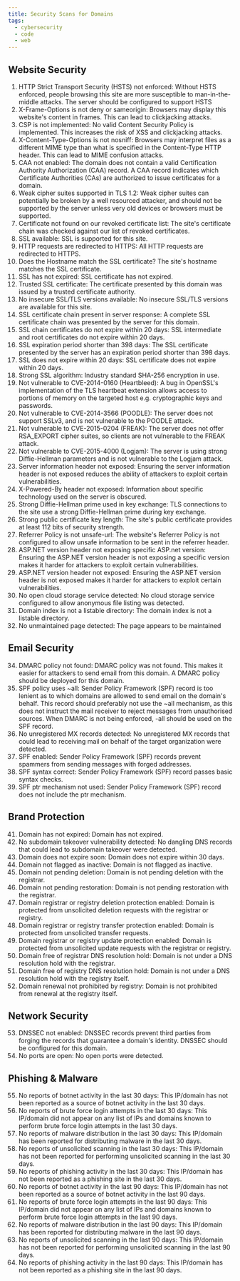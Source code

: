 ```yaml
---
title: Security Scans for Domains
tags:
  - cybersecurity
  - code
  - web
---
```

## Website Security
1. HTTP Strict Transport Security (HSTS) not enforced: Without HSTS enforced, people browsing this site are more susceptible to man-in-the-middle attacks. The server should be configured to support HSTS
2. X-Frame-Options is not deny or sameorigin: Browsers may display this website's content in frames. This can lead to clickjacking attacks.
3. CSP is not implemented: No valid Content Security Policy is implemented. This increases the risk of XSS and clickjacking attacks.
4. X-Content-Type-Options is not nosniff: Browsers may interpret files as a different MIME type than what is specified in the Content-Type HTTP header. This can lead to MIME confusion attacks.
5. CAA not enabled: The domain does not contain a valid Certification Authority Authorization (CAA) record. A CAA record indicates which Certificate Authorities (CAs) are authorized to issue certificates for a domain.
6. Weak cipher suites supported in TLS 1.2: Weak cipher suites can potentially be broken by a well resourced attacker, and should not be supported by the server unless very old devices or browsers must be supported.
7. Certificate not found on our revoked certificate list: The site's certificate chain was checked against our list of revoked certificates.
8. SSL available: SSL is supported for this site.
9. HTTP requests are redirected to HTTPS: All HTTP requests are redirected to HTTPS.
10. Does the Hostname match the SSL certificate? The site's hostname matches the SSL certificate.
11. SSL has not expired: SSL certificate has not expired.
12. Trusted SSL certificate: The certificate presented by this domain was issued by a trusted certificate authority.
13. No insecure SSL/TLS versions available: No insecure SSL/TLS versions are available for this site.
14. SSL certificate chain present in server response: A complete SSL certificate chain was presented by the server for this domain.
15. SSL chain certificates do not expire within 20 days: SSL intermediate and root certificates do not expire within 20 days.
16. SSL expiration period shorter than 398 days: The SSL certificate presented by the server has an expiration period shorter than 398 days.
17. SSL does not expire within 20 days: SSL certificate does not expire within 20 days.
18. Strong SSL algorithm: Industry standard SHA-256 encryption in use.
19. Not vulnerable to CVE-2014-0160 (Heartbleed): A bug in OpenSSL's implementation of the TLS heartbeat extension allows access to portions of memory on the targeted host e.g. cryptographic keys and passwords.
20. Not vulnerable to CVE-2014-3566 (POODLE): The server does not support SSLv3, and is not vulnerable to the POODLE attack.
21. Not vulnerable to CVE-2015-0204 (FREAK): The server does not offer RSA_EXPORT cipher suites, so clients are not vulnerable to the FREAK attack.
22. Not vulnerable to CVE-2015-4000 (Logjam): The server is using strong Diffie-Hellman parameters and is not vulnerable to the Logjam attack.
23. Server information header not exposed: Ensuring the server information header is not exposed reduces the ability of attackers to exploit certain vulnerabilities.
24. X-Powered-By header not exposed: Information about specific technology used on the server is obscured.
25. Strong Diffie-Hellman prime used in key exchange: TLS connections to the site use a strong Diffie-Hellman prime during key exchange.
26. Strong public certificate key length: The site's public certificate provides at least 112 bits of security strength.
27. Referrer Policy is not unsafe-url: The website's Referrer Policy is not configured to allow unsafe information to be sent in the referrer header.
28. ASP.NET version header not exposing specific ASP.net version: Ensuring the ASP.NET version header is not exposing a specific version makes it harder for attackers to exploit certain vulnerabilities.
29. ASP.NET version header not exposed: Ensuring the ASP.NET version header is not exposed makes it harder for attackers to exploit certain vulnerabilities.
30. No open cloud storage service detected: No cloud storage service configured to allow anonymous file listing was detected.
31. Domain index is not a listable directory: The domain index is not a listable directory.
32. No unmaintained page detected: The page appears to be maintained

## Email Security
34. DMARC policy not found: DMARC policy was not found. This makes it easier for attackers to send email from this domain. A DMARC policy should be deployed for this domain.
35. SPF policy uses ~all: Sender Policy Framework (SPF) record is too lenient as to which domains are allowed to send email on the domain's behalf. This record should preferably not use the ~all mechanism, as this does not instruct the mail receiver to reject messages from unauthorised sources. When DMARC is not being enforced, -all should be used on the SPF record.
36. No unregistered MX records detected: No unregistered MX records that could lead to receiving mail on behalf of the target organization were detected.
37. SPF enabled: Sender Policy Framework (SPF) records prevent spammers from sending messages with forged addresses.
38. SPF syntax correct: Sender Policy Framework (SPF) record passes basic syntax checks.
39. SPF ptr mechanism not used: Sender Policy Framework (SPF) record does not include the ptr mechanism.

## Brand Protection
41. Domain has not expired: Domain has not expired.
42. No subdomain takeover vulnerability detected: No dangling DNS records that could lead to subdomain takeover were detected.
43. Domain does not expire soon: Domain does not expire within 30 days.
44. Domain not flagged as inactive: Domain is not flagged as inactive.
45. Domain not pending deletion: Domain is not pending deletion with the registrar.
46. Domain not pending restoration: Domain is not pending restoration with the registrar.
47. Domain registrar or registry deletion protection enabled: Domain is protected from unsolicited deletion requests with the registrar or registry.
48. Domain registrar or registry transfer protection enabled: Domain is protected from unsolicited transfer requests.
49. Domain registrar or registry update protection enabled: Domain is protected from unsolicited update requests with the registrar or registry.
50. Domain free of registrar DNS resolution hold: Domain is not under a DNS resolution hold with the registrar.
51. Domain free of registry DNS resolution hold: Domain is not under a DNS resolution hold with the registry itself.
52. Domain renewal not prohibited by registry: Domain is not prohibited from renewal at the registry itself.

## Network Security
53. DNSSEC not enabled: DNSSEC records prevent third parties from forging the records that guarantee a domain's identity. DNSSEC should be configured for this domain.
54. No ports are open: No open ports were detected.

## Phishing & Malware
55. No reports of botnet activity in the last 30 days: This IP/domain has not been reported as a source of botnet activity in the last 30 days.
56. No reports of brute force login attempts in the last 30 days: This IP/domain did not appear on any list of IPs and domains known to perform brute force login attempts in the last 30 days.
57. No reports of malware distribution in the last 30 days: This IP/domain has been reported for distributing malware in the last 30 days.
58. No reports of unsolicited scanning in the last 30 days: This IP/domain has not been reported for performing unsolicited scanning in the last 30 days.
59. No reports of phishing activity in the last 30 days: This IP/domain has not been reported as a phishing site in the last 30 days.
60. No reports of botnet activity in the last 90 days: This IP/domain has not been reported as a source of botnet activity in the last 90 days.
61. No reports of brute force login attempts in the last 90 days: This IP/domain did not appear on any list of IPs and domains known to perform brute force login attempts in the last 90 days.
62. No reports of malware distribution in the last 90 days: This IP/domain has been reported for distributing malware in the last 90 days.
63. No reports of unsolicited scanning in the last 90 days: This IP/domain has not been reported for performing unsolicited scanning in the last 90 days.
64. No reports of phishing activity in the last 90 days: This IP/domain has not been reported as a phishing site in the last 90 days.